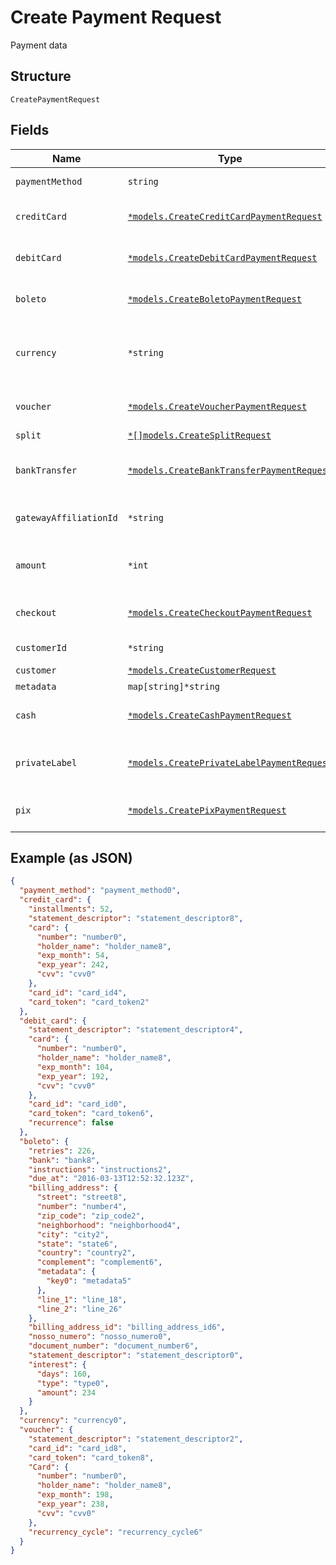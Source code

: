 
# Create Payment Request

Payment data

## Structure

`CreatePaymentRequest`

## Fields

| Name | Type | Tags | Description |
|  --- | --- | --- | --- |
| `paymentMethod` | `string` | Required | Payment method |
| `creditCard` | [`*models.CreateCreditCardPaymentRequest`](../../doc/models/create-credit-card-payment-request.md) | Optional | Settings for credit card payment |
| `debitCard` | [`*models.CreateDebitCardPaymentRequest`](../../doc/models/create-debit-card-payment-request.md) | Optional | Settings for debit card payment |
| `boleto` | [`*models.CreateBoletoPaymentRequest`](../../doc/models/create-boleto-payment-request.md) | Optional | Settings for boleto payment |
| `currency` | `*string` | Optional | Currency. Must be informed using 3 characters |
| `voucher` | [`*models.CreateVoucherPaymentRequest`](../../doc/models/create-voucher-payment-request.md) | Optional | Settings for voucher payment |
| `split` | [`*[]models.CreateSplitRequest`](../../doc/models/create-split-request.md) | Optional | Splits |
| `bankTransfer` | [`*models.CreateBankTransferPaymentRequest`](../../doc/models/create-bank-transfer-payment-request.md) | Optional | Settings for bank transfer payment |
| `gatewayAffiliationId` | `*string` | Optional | Gateway affiliation code |
| `amount` | `*int` | Optional | The amount of the payment, in cents |
| `checkout` | [`*models.CreateCheckoutPaymentRequest`](../../doc/models/create-checkout-payment-request.md) | Optional | Settings for checkout payment |
| `customerId` | `*string` | Optional | Customer Id |
| `customer` | [`*models.CreateCustomerRequest`](../../doc/models/create-customer-request.md) | Optional | Customer |
| `metadata` | `map[string]*string` | Optional | Metadata |
| `cash` | [`*models.CreateCashPaymentRequest`](../../doc/models/create-cash-payment-request.md) | Optional | Settings for cash payment |
| `privateLabel` | [`*models.CreatePrivateLabelPaymentRequest`](../../doc/models/create-private-label-payment-request.md) | Optional | Settings for private label payment |
| `pix` | [`*models.CreatePixPaymentRequest`](../../doc/models/create-pix-payment-request.md) | Optional | Settings for pix payment |

## Example (as JSON)

```json
{
  "payment_method": "payment_method0",
  "credit_card": {
    "installments": 52,
    "statement_descriptor": "statement_descriptor8",
    "card": {
      "number": "number0",
      "holder_name": "holder_name8",
      "exp_month": 54,
      "exp_year": 242,
      "cvv": "cvv0"
    },
    "card_id": "card_id4",
    "card_token": "card_token2"
  },
  "debit_card": {
    "statement_descriptor": "statement_descriptor4",
    "card": {
      "number": "number0",
      "holder_name": "holder_name8",
      "exp_month": 104,
      "exp_year": 192,
      "cvv": "cvv0"
    },
    "card_id": "card_id0",
    "card_token": "card_token6",
    "recurrence": false
  },
  "boleto": {
    "retries": 226,
    "bank": "bank8",
    "instructions": "instructions2",
    "due_at": "2016-03-13T12:52:32.123Z",
    "billing_address": {
      "street": "street8",
      "number": "number4",
      "zip_code": "zip_code2",
      "neighborhood": "neighborhood4",
      "city": "city2",
      "state": "state6",
      "country": "country2",
      "complement": "complement6",
      "metadata": {
        "key0": "metadata5"
      },
      "line_1": "line_18",
      "line_2": "line_26"
    },
    "billing_address_id": "billing_address_id6",
    "nosso_numero": "nosso_numero0",
    "document_number": "document_number6",
    "statement_descriptor": "statement_descriptor0",
    "interest": {
      "days": 160,
      "type": "type0",
      "amount": 234
    }
  },
  "currency": "currency0",
  "voucher": {
    "statement_descriptor": "statement_descriptor2",
    "card_id": "card_id8",
    "card_token": "card_token8",
    "Card": {
      "number": "number0",
      "holder_name": "holder_name8",
      "exp_month": 198,
      "exp_year": 238,
      "cvv": "cvv0"
    },
    "recurrency_cycle": "recurrency_cycle6"
  }
}
```

